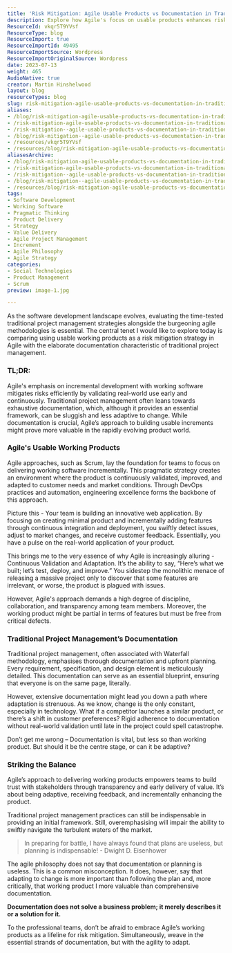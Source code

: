 ```yaml
---
title: 'Risk Mitigation: Agile Usable Products vs Documentation in Traditional Project Management'
description: Explore how Agile's focus on usable products enhances risk mitigation compared to traditional documentation methods in project management. Adapt and thrive!
ResourceId: vkqr5T9YVsf
ResourceType: blog
ResourceImport: true
ResourceImportId: 49495
ResourceImportSource: Wordpress
ResourceImportOriginalSource: Wordpress
date: 2023-07-13
weight: 465
AudioNative: true
creator: Martin Hinshelwood
layout: blog
resourceTypes: blog
slug: risk-mitigation-agile-usable-products-vs-documentation-in-traditional-project-management
aliases:
- /blog/risk-mitigation-agile-usable-products-vs-documentation-in-traditional-project-management
- /risk-mitigation-agile-usable-products-vs-documentation-in-traditional-project-management
- /risk-mitigation--agile-usable-products-vs-documentation-in-traditional-project-management
- /blog/risk-mitigation--agile-usable-products-vs-documentation-in-traditional-project-management
- /resources/vkqr5T9YVsf
- /resources/blog/risk-mitigation-agile-usable-products-vs-documentation-in-traditional-project-management
aliasesArchive:
- /blog/risk-mitigation-agile-usable-products-vs-documentation-in-traditional-project-management
- /risk-mitigation-agile-usable-products-vs-documentation-in-traditional-project-management
- /risk-mitigation--agile-usable-products-vs-documentation-in-traditional-project-management
- /blog/risk-mitigation--agile-usable-products-vs-documentation-in-traditional-project-management
- /resources/blog/risk-mitigation-agile-usable-products-vs-documentation-in-traditional-project-management
tags:
- Software Development
- Working Software
- Pragmatic Thinking
- Product Delivery
- Strategy
- Value Delivery
- Agile Project Management
- Increment
- Agile Philosophy
- Agile Strategy
categories:
- Social Technologies
- Product Management
- Scrum
preview: image-1.jpg

---
```

As the software development landscape evolves, evaluating the time-tested traditional project management strategies alongside the burgeoning agile methodologies is essential. The central tenet I would like to explore today is comparing using usable working products as a risk mitigation strategy in Agile with the elaborate documentation characteristic of traditional project management.

### TL;DR:

Agile's emphasis on incremental development with working software mitigates risks efficiently by validating real-world use early and continuously. Traditional project management often leans towards exhaustive documentation, which, although it provides an essential framework, can be sluggish and less adaptive to change. While documentation is crucial, Agile’s approach to building usable increments might prove more valuable in the rapidly evolving product world.

### Agile's Usable Working Products

Agile approaches, such as Scrum, lay the foundation for teams to focus on delivering working software incrementally. This pragmatic strategy creates an environment where the product is continuously validated, improved, and adapted to customer needs and market conditions. Through DevOps practices and automation, engineering excellence forms the backbone of this approach.

Picture this - Your team is building an innovative web application. By focusing on creating minimal product and incrementally adding features through continuous integration and deployment, you swiftly detect issues, adjust to market changes, and receive customer feedback. Essentially, you have a pulse on the real-world application of your product.

This brings me to the very essence of why Agile is increasingly alluring - Continuous Validation and Adaptation. It’s the ability to say, “Here’s what we built; let’s test, deploy, and improve.” You sidestep the monolithic menace of releasing a massive project only to discover that some features are irrelevant, or worse, the product is plagued with issues.

However, Agile's approach demands a high degree of discipline, collaboration, and transparency among team members. Moreover, the working product might be partial in terms of features but must be free from critical defects.

### Traditional Project Management’s Documentation

Traditional project management, often associated with Waterfall methodology, emphasises thorough documentation and upfront planning. Every requirement, specification, and design element is meticulously detailed. This documentation can serve as an essential blueprint, ensuring that everyone is on the same page, literally.

However, extensive documentation might lead you down a path where adaptation is strenuous. As we know, change is the only constant, especially in technology. What if a competitor launches a similar product, or there’s a shift in customer preferences? Rigid adherence to documentation without real-world validation until late in the project could spell catastrophe.

Don’t get me wrong – Documentation is vital, but less so than working product. But should it be the centre stage, or can it be adaptive?

### Striking the Balance

Agile’s approach to delivering working products empowers teams to build trust with stakeholders through transparency and early delivery of value. It’s about being adaptive, receiving feedback, and incrementally enhancing the product.

Traditional project management practices can still be indispensable in providing an initial framework. Still, overemphasising will impair the ability to swiftly navigate the turbulent waters of the market.

> In preparing for battle, I have always found that plans are useless, but planning is indispensable! - Dwight D. Eisenhower

The agile philosophy does not say that documentation or planning is useless. This is a common misconception. It does, however, say that adapting to change is more important than following the plan and, more critically, that working product I more valuable than comprehensive documentation.

**Documentation does not solve a business problem; it merely describes it or a solution for it.**

To the professional teams, don’t be afraid to embrace Agile’s working products as a lifeline for risk mitigation. Simultaneously, weave in the essential strands of documentation, but with the agility to adapt.
